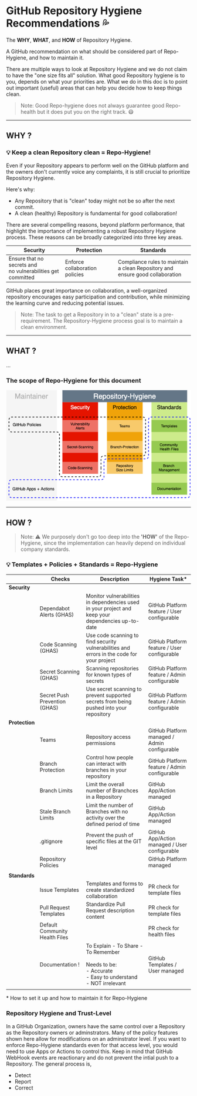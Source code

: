 # GitHub Repository Hygiene Recommendations :sweat_drops:

The **WHY**, **WHAT**, and **HOW** of Repository Hygiene.

A GitHub recommendation on what should be considered part of Repo-Hygiene, and how to maintain it. 

There are multiple ways to look at Repository Hygiene and we do not claim to have the "one size fits all" solution.
What good Repository hygiene is to you, depends on what your priorities are. What we do in this doc is to point out important (useful) areas that can help you decide how to keep things clean.

>Note:  Good Repo-hygiene does not always guarantee good Repo-health but it does put you on the right track. 😷
---

## WHY ? 

### :bulb: Keep a clean Repository clean = Repo-Hygiene!

Even if your Repository appears to perform well on the GitHub platform and the owners don't currently voice any complaints, it is still crucial to prioritize Repository Hygiene. 

Here's why:
  - Any Repository that is "clean" today might not be so after the next commit.
  - A clean (healthy) Repository is fundamental for good collaboration!

There are several compelling reasons, beyond platform performance, that highlight the importance of implementing a robust Repository Hygiene process. These reasons can be broadly categorized into three key areas.

  |Security|Protection|Standards|
  |---|---|---|
  |Ensure that no secrets and <br>no vulnerabilities get committed|Enforce collaboration policies|Compliance rules to maintain a clean Repository and<br> ensure good collaboration|

GitHub places great importance on collaboration, a well-organized repository encourages easy participation and contribution, while minimizing the learning curve and reducing potential issues.
 > Note: The task to get a Repository in to a "clean" state is a pre-requirement. The Repository-Hygiene process goal is to maintain a clean environment.

---

## WHAT ? 

... 
 
### The scope of **Repo-Hygiene** for this document

  ![hygiene](images/repo-hygiene.png)

---

## HOW ?

>Note: :warning: We purposely don't go too deep into the **'HOW'** of the Repo-Hygiene, since the implementation can heavily depend on individual company standards. 

### :bulb: Templates + Policies + Standards = Repo-Hygiene

||Checks|Description|Hygiene Task*|
|---|---|---|---|
|**Security**||||
||Dependabot Alerts (GHAS)|Monitor vulnerabilities in dependencies used in your project and keep your dependencies up-to-date|GitHub Platform feature / User configurable|
||Code Scanning (GHAS)|Use code scanning to find security vulnerabilities and errors in the code for your project|GitHub Platform feature / User configurable|
||Secret Scanning (GHAS)|Scanning repositories for known types of secrets|GitHub Platform feature / Admin configurable|
||Secret Push Prevention (GHAS)|Use secret scanning to prevent supported secrets from being pushed into your repository|GitHub Platform feature / Admin configurable|
|**Protection**||||
||Teams|Repository access permissions|GitHub Platform managed / Admin configurable|
||Branch Protection|Control how people can interact with branches in your repository|GitHub Platform feature / Admin configurable|
||Branch Limits|Limit the overall number of Branchces in a Repository|GitHub App/Action managed|
||Stale Branch Limits|Limit the number of Branches with no activity over the defined period of time|GitHub App/Action managed|
||.gitignore|Prevent the push of specific files at the GIT level|GitHub App/Action managed / User configurable|
||Repository Policies||GitHub Platform managed|
|||||
|**Standards**||||
||Issue Templates|Templates and forms to create standardized collaboration|PR check for template files|
||Pull Request Templates|Standardize Pull Request description content|PR check for template files|
||Default Community Health Files||PR check for health files|
||Documentation ! |To Explain - To Share - To Remember<br><br>Needs to be:<br>- Accurate<br>- Easy to understand<br>- NOT irrelevant|GitHub Templates / User managed|
|||||


\* How to set it up and how to maintain it for Repo-Hygiene

### Repository Hygiene and Trust-Level

In a GitHub Organization, owners have the same control over a Repository as the Repository owners or adminstrators. Many of the policy features shown here allow for modifications on an adminstrator level.
If you want to enforce Repo-Hygiene standards even for that access level, you would need to use Apps or Actions to control this.
Keep in mind that GitHub WebHook events are reactionary and do not prevent the intial push to a Repository.
The general process is,

  - Detect
  - Report
  - Correct

